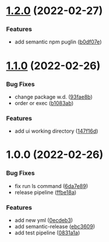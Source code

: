 # [1.2.0](https://github.com/felipetodev/example/compare/v1.1.0...v1.2.0) (2022-02-27)


### Features

* add semantic npm puglin ([b0df07e](https://github.com/felipetodev/example/commit/b0df07e3a97289681ec8a93d22d90230fd2ecf7a))

# [1.1.0](https://github.com/felipetodev/example/compare/v1.0.0...v1.1.0) (2022-02-26)


### Bug Fixes

* change package w.d. ([93fae8b](https://github.com/felipetodev/example/commit/93fae8b249764840bd2490e63ade2b583c16c15b))
* order or exec ([b1083ab](https://github.com/felipetodev/example/commit/b1083aba97fb0ae2e4a17f3da88d04a78801c563))


### Features

* add ui working directory ([147f16d](https://github.com/felipetodev/example/commit/147f16d2a00310c6a950384bc3e19e349df6fae6))

# 1.0.0 (2022-02-26)


### Bug Fixes

* fix run ls command ([6da7e89](https://github.com/felipetodev/example/commit/6da7e8981c4e9bc97c177fa92cb7febc698c8a81))
* release pipeline ([ffbe18a](https://github.com/felipetodev/example/commit/ffbe18ac87936d22460070876b9d0416323341d4))


### Features

* add new yml ([0ecdeb3](https://github.com/felipetodev/example/commit/0ecdeb35c71daf291d877618436ec8e0bf1badab))
* add semantic-release ([ebc3609](https://github.com/felipetodev/example/commit/ebc36092e7869a547733e1d4d57bc7c69923e664))
* add test pipeline ([0831a1a](https://github.com/felipetodev/example/commit/0831a1abddfe119622dc2011a9aa914db35e24fe))
